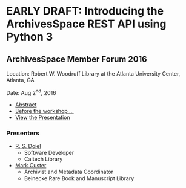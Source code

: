
# **EARLY DRAFT**: Introducing the ArchivesSpace REST API using Python 3

## ArchivesSpace Member Forum 2016

Location: Robert W. Woodruff Library at the Atlanta University Center, Atlanta, GA 

Date: Aug 2<sup>nd</sup>, 2016

+ [Abstract](abstract.html)
+ [Before the workshop ...](requirements.html)
+ [View the Presentation](00-ArchivesSpace-API-Workshop.html)


### Presenters

+ [R. S. Doiel](https://rsdoiel.github.io)
    + Software Developer 
    + Caltech Library
+ [Mark Custer](https://resources.library.yale.edu/StaffDirectory/detail.aspx?q=702)
    + Archivist and Metadata Coordinator
    + Beinecke Rare Book and Manuscript Library

